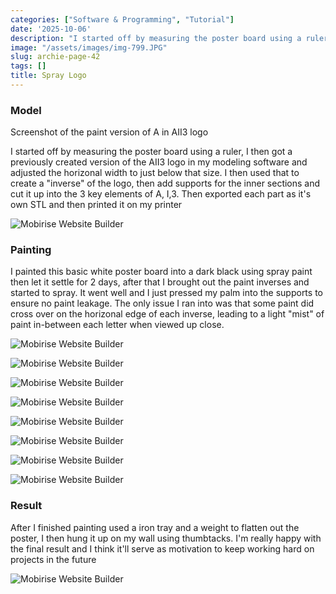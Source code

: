 ```yaml
---
categories: ["Software & Programming", "Tutorial"]
date: '2025-10-06'
description: "I started off by measuring the poster board using a ruler, I then got"
image: "/assets/images/img-799.JPG"
slug: archie-page-42
tags: []
title: Spray Logo
---
```



### Model


Screenshot of the paint version of A in AII3 logo


I started off by measuring the poster board using a ruler, I then got a previously created version of the AII3 logo in my modeling software and adjusted the horizonal width to just below that size. I then used that to create a "inverse" of the logo, then add supports for the inner sections and cut it up into the 3 key elements of A, I,3. Then exported each part as it's own STL and then printed it on my printer


![Mobirise Website Builder](/assets/images/untitled.JPG)




### Painting


I painted this basic white poster board into a dark black using spray paint then let it settle for 2 days, after that I brought out the paint inverses and started to spray. It went well and I just pressed my palm into the supports to ensure no paint leakage. The only issue I ran into was that some paint did cross over on the horizonal edge of each inverse, leading to a light "mist" of paint in-between each letter when viewed up close.


![Mobirise Website Builder](/assets/images/441623560-1019615119770272-2945312402382304770-n.JPG)




![Mobirise Website Builder](/assets/images/440720401-1648335502668492-1971465672184757508-n.JPG)


![Mobirise Website Builder](/assets/images/441006770-443295458303887-2378888971211086366-n.JPG)


![Mobirise Website Builder](/assets/images/441453214-802693858203246-6052457012511985281-n.JPG)


![Mobirise Website Builder](/assets/images/441460756-1225749865077243-3657154745397593627-n.JPG)


![Mobirise Website Builder](/assets/images/441462699-407188885633670-9050533287701963143-n.JPG)


![Mobirise Website Builder](/assets/images/441572169-1363348611006447-9049525725492096958-n.JPG)


![Mobirise Website Builder](/assets/images/442437909-1167403384383908-1026417197416921457-n-1.JPG)




### Result


After I finished painting used a iron tray and a weight to flatten out the poster, I then hung it up on my wall using thumbtacks. I'm really happy with the final result and I think it'll serve as motivation to keep working hard on projects in the future


![Mobirise Website Builder](/assets/images/img-799.JPG)


